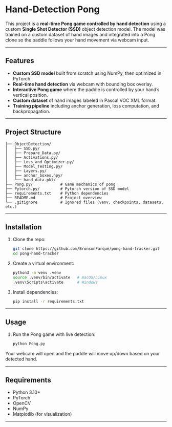 # Hand-Detection Pong

This project is a **real-time Pong game controlled by hand detection** using a custom **Single Shot Detector (SSD)** object detection model. The model was trained on a custom dataset of hand images and integrated into a Pong clone so the paddle follows your hand movement via webcam input.

---

## Features

* **Custom SSD model** built from scratch using NumPy, then optimized in PyTorch.
* **Real-time hand detection** via webcam with bounding box overlay.
* **Interactive Pong game** where the paddle is controlled by your hand’s vertical position.
* **Custom dataset** of hand images labeled in Pascal VOC XML format.
* **Training pipeline** including anchor generation, loss computation, and backpropagation.

---

## Project Structure

```
├── ObjectDetection/
│   ├── SSD.py/ 
│   ├── Prepare_Data.py/ 
│   ├── Activations.py/         
│   ├── Loss_and_Optimizer.py/      
│   ├── Model_Testing.py/           
│   ├── Layers.py/
│   ├── anchor_boxes.npy/
│   └── hand_data.pkl/
├── Pong.py/            # Game mechanics of pong 
├── Pytorch.py/         # Pytorch version of SSD model
├── requirements.txt    # Python dependencies
├── README.md           # Project overview
└── .gitignore          # Ignored files (venv, checkpoints, datasets, etc.)
```

---

## Installation

1. Clone the repo:

   ```bash
   git clone https://github.com/BronsonFarque/pong-hand-tracker.git
   cd pong-hand-tracker
   ```

2. Create a virtual environment:

   ```bash
   python3 -m venv .venv
   source .venv/bin/activate   # macOS/Linux
   .venv\Scripts\activate      # Windows
   ```

3. Install dependencies:

   ```bash
   pip install -r requirements.txt
   ```

---

## Usage

1. Run the Pong game with live detection:

   ```bash
   python Pong.py
   ```

Your webcam will open and the paddle will move up/down based on your detected hand.

---

## Requirements

* Python 3.10+
* PyTorch
* OpenCV
* NumPy
* Matplotlib (for visualization)

---

